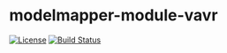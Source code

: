 # modelmapper-module-vavr

[![License](http://img.shields.io/:license-apache-brightgreen.svg)](http://www.apache.org/licenses/LICENSE-2.0.html)
[![Build Status](https://travis-ci.org/julianps/modelmapper-module-vavr.svg)](https://travis-ci.org/julianps/modelmapper-module-vavr)
